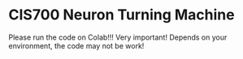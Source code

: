 # CIS700 Neuron Turning Machine
Please run the code on Colab!!! Very important!
Depends on your environment, the code may not be work!
